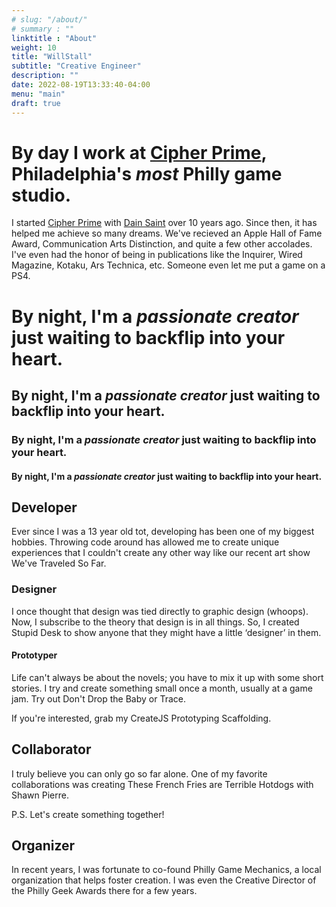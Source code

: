 ```yaml
---
# slug: "/about/"
# summary : ""
linktitle : "About"
weight: 10
title: "WillStall"
subtitle: "Creative Engineer"
description: ""
date: 2022-08-19T13:33:40-04:00
menu: "main"
draft: true
---
```


# **By day I work at [Cipher Prime](https://www.cipherprime.com)**, Philadelphia's *most* Philly game studio.
	
I started [Cipher Prime](https://www.cipherprime.com) with [Dain Saint](https://www.daintsaint.com) over 10 years ago. Since then, it has helped me achieve so many dreams. We've recieved an Apple Hall of Fame Award, Communication Arts Distinction, and quite a few other accolades. I've even had the honor of being in publications like the Inquirer, Wired Magazine, Kotaku, Ars Technica, etc. Someone even let me put a game on a PS4.

# **By night**, I'm a *passionate creator* just waiting to backflip into your heart.

## By night, I'm a *passionate creator* just waiting to **backflip** into your heart.

### By night, I'm a *passionate creator* just waiting to **backflip** into your heart.

#### By night, I'm a *passionate creator* just waiting to **backflip** into your heart.

## Developer
Ever since I was a 13 year old tot, developing has been one of my biggest hobbies. Throwing code around has allowed me to create unique experiences that I couldn't create any other way like our recent art show We've Traveled So Far.

### Designer
I once thought that design was tied directly to graphic design (whoops). Now, I subscribe to the theory that design is in all things. So, I created Stupid Desk to show anyone that they might have a little ‘designer’ in them.

#### Prototyper
Life can't always be about the novels; you have to mix it up with some short stories. I try and create something small once a month, usually at a game jam. Try out Don't Drop the Baby or Trace.

If you're interested, grab my CreateJS Prototyping Scaffolding.

## Collaborator
I truly believe you can only go so far alone. One of my favorite collaborations was creating These French Fries are Terrible Hotdogs with Shawn Pierre.

P.S. Let's create something together!

## Organizer
In recent years, I was fortunate to co-found Philly Game Mechanics, a local organization that helps foster creation. I was even the Creative Director of the Philly Geek Awards there for a few years.